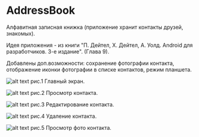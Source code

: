 # AddressBook
Алфавитная записная книжка (приложение хранит контакты друзей, знакомых).

Идея приложения - из книги "П. Дейтел, Х. Дейтел, А. Уолд. Android для разработчиков. 3-е издание". (Глава 9).

Добавлены доп.возможности: сохранение фотографии контакта, отображение иконки фотографии в списке контактов, режим планшета.

![alt text](screenshots/addressbook1.jpg "рис.1 Главный экран.")
рис.1 Главный экран.


![alt text](screenshots/addressbook2.jpg "рис.2 Просмотр контакта.")
рис.2 Просмотр контакта.


![alt text](screenshots/addressbook3.jpg "рис.3 Редактирование контакта.")
рис.3 Редактирование контакта.


![alt text](screenshots/addressbook4.jpg "рис.4 Удаление контакта.")
рис.4 Удаление контакта.


![alt text](screenshots/addressbook5.jpg "рис.5 Просмотр фото контакта.")
рис.5 Просмотр фото контакта.


